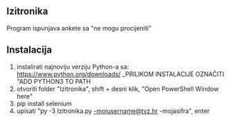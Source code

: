 ## Izitronika
Program ispunjava ankete sa "ne mogu procijeniti"

## Instalacija
1. instalirati najnoviju verziju Python-a sa: https://www.python.org/downloads/
_PRILIKOM INSTALACIJE OZNAČITI "ADD PYTHON3 TO PATH
2. otvoriti folder "Izitronika", shift + desni klik, "Open PowerShell Window here"
3. pip install selenium
5. upisati "py -3 Izitronika.py -mojusername@tvz.hr -mojasifra", enter
